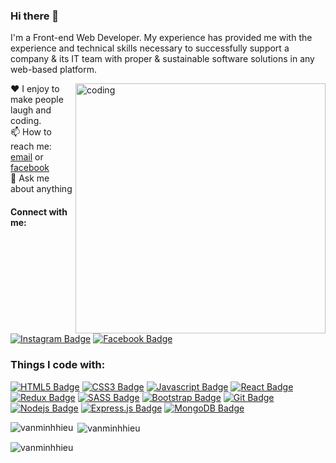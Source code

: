 ### Hi there 👋

I'm a Front-end Web Developer. My experience has provided me with the experience and technical skills necessary to successfully support a company & its IT team with proper & sustainable software solutions in any web-based platform.

<img align="right" alt="coding" width="400" src="https://user-images.githubusercontent.com/55389276/140866485-8fb1c876-9a8f-4d6a-98dc-08c4981eaf70.gif">


♥️ I enjoy to make people laugh and coding. <br/>
📫 How to reach me: [email](vanminhhieu.px@gmail.com) or [facebook](https://www.facebook.com/minhhieu1321/) <br/>
💬 Ask me about anything <br/>

#### Connect with me:

[![Instagram Badge](https://img.shields.io/badge/Instagram-E4405F?style=for-the-badge&logo=instagram&logoColor=white)](https://www.instagram.com/minhhiu__/) [![Facebook Badge](https://img.shields.io/badge/Facebook-1877F2?style=for-the-badge&logo=facebook&logoColor=white)](https://www.facebook.com/minhhieu1321/) 
<br>
<h3 align="left">Things I code with:</h3>


[![HTML5 Badge](https://img.shields.io/badge/HTML5-E34F26?style=for-the-badge&logo=html5&logoColor=white)](#)  [![CSS3 Badge](https://img.shields.io/badge/CSS3-1572B6?style=for-the-badge&logo=css3&logoColor=white)](#) [![Javascript Badge](https://img.shields.io/badge/-Javascript-F0DB4F?style=for-the-badge&labelColor=black&logo=javascript&logoColor=F0DB4F)](#)  [![React Badge](https://img.shields.io/badge/-React-61DBFB?style=for-the-badge&labelColor=black&logo=react&logoColor=61DBFB)](#)  [![Redux Badge](https://img.shields.io/badge/Redux-593D88?style=for-the-badge&logo=redux&logoColor=white)](#)  [![SASS Badge](https://img.shields.io/badge/Sass-CC6699?style=for-the-badge&logo=sass&logoColor=white)](#)  [![Bootstrap Badge](https://img.shields.io/badge/Bootstrap-563D7C?style=for-the-badge&logo=bootstrap&logoColor=white)](#)  [![Git Badge](https://img.shields.io/badge/Git-F05032?style=for-the-badge&logo=git&logoColor=white)](#) [![Nodejs Badge](https://img.shields.io/badge/-Nodejs-3C873A?style=for-the-badge&labelColor=black&logo=node.js&logoColor=3C873A)](#) [![Express.js Badge](https://img.shields.io/badge/Express.js-000000?style=for-the-badge&logo=express&logoColor=white)](#) [![MongoDB Badge](https://img.shields.io/badge/MongoDB-4EA94B?style=for-the-badge&logo=mongodb&logoColor=white)](#)

<p><img align="left" src="https://github-readme-stats.vercel.app/api/top-langs/?username=vanminhhieu" alt="vanminhhieu" /></p>

<p>&nbsp;<img align="center" src="https://github-readme-stats.vercel.app/api?username=vanminhhieu&show_icons=true&locale=en" alt="vanminhhieu" /></p>
<p><img align="center" src="https://github-readme-streak-stats.herokuapp.com/?user=vanminhhieu&" alt="vanminhhieu" /></p>
